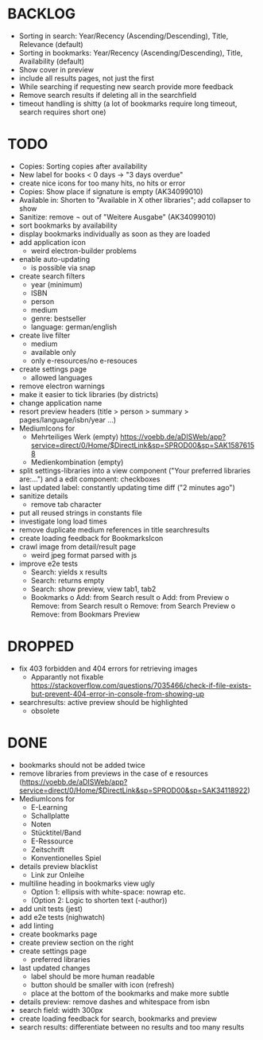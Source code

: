 # BACKLOG
* Sorting in search: Year/Recency (Ascending/Descending), Title, Relevance (default)
* Sorting in bookmarks: Year/Recency (Ascending/Descending), Title, Availability (default)
* Show cover in preview
* include all results pages, not just the first
* While searching if requesting new search provide more feedback
* Remove search results if deleting all in the searchfield
* timeout handling is shitty (a lot of bookmarks require long timeout, search requires short one)

# TODO
* Copies: Sorting copies after availability
* New label for books < 0 days -> "3 days overdue"
* create nice icons for too many hits, no hits or error
* Copies: Show place if signature is empty (AK34099010)
* Available in: Shorten to "Available in X other libraries"; add collapser to show
* Sanitize: remove ¬ out of "Weitere Ausgabe" (AK34099010)
* sort bookmarks by availability
* display bookmarks individually as soon as they are loaded
* add application icon
  - weird electron-builder problems
* enable auto-updating
  - is possible via snap
* create search filters
  - year (minimum)
  - ISBN
  - person
  - medium
  - genre: bestseller
  - language: german/english
* create live filter
  - medium
  - available only
  - only e-resources/no e-resouces
* create settings page
  - allowed languages
* remove electron warnings
* make it easier to tick libraries (by districts)
* change application name
* resort preview headers (title > person > summary > pages/language/isbn/year ...)
* MediumIcons for
  - Mehrteiliges Werk (empty) https://voebb.de/aDISWeb/app?service=direct/0/Home/$DirectLink&sp=SPROD00&sp=SAK15876158
  - Medienkombination (empty)
* split settings-libraries into a view component ("Your preferred libraries are:...") and a edit component: checkboxes
* last updated label: constantly updating time diff ("2 minutes ago")
* sanitize details
  - remove tab character
* put all reused strings in constants file
* investigate long load times
* remove duplicate medium references in title searchresults
* create loading feedback for BookmarksIcon
* crawl image from detail/result page
  - weird jpeg format parsed with js
* improve e2e tests
  - Search: yields x results
  - Search: returns empty
  - Search: show preview, view tab1, tab2
  - Bookmarks
    o Add: from Search result
    o Add: from Preview
    o Remove: from Search result
    o Remove: from Search Preview
    o Remove: from Bookmars Preview

# DROPPED
* fix 403 forbidden and 404 errors for retrieving images
  - Apparantly not fixable https://stackoverflow.com/questions/7035466/check-if-file-exists-but-prevent-404-error-in-console-from-showing-up
* searchresults: active preview should be highlighted
  - obsolete

# DONE
* bookmarks should not be added twice
* remove libraries from previews in the case of e resources (https://voebb.de/aDISWeb/app?service=direct/0/Home/$DirectLink&sp=SPROD00&sp=SAK34118922)
* MediumIcons for
  - E-Learning
  - Schallplatte
  - Noten
  - Stücktitel/Band
  - E-Ressource
  - Zeitschrift
  - Konventionelles Spiel
* details preview blacklist
  - Link zur Onleihe
* multiline heading in bookmarks view ugly
  - Option 1: ellipsis with white-space: nowrap etc.
  - (Option 2: Logic to shorten text (-author))
* add unit tests (jest)
* add e2e tests (nighwatch)
* add linting
* create bookmarks page
* create preview section on the right
* create settings page
  - preferred libraries
* last updated changes
  - label should be more human readable
  - button should be smaller with icon (refresh)
  - place at the bottom of the bookmarks and make more subtle
* details preview: remove dashes and whitespace from isbn
* search field: width 300px
* create loading feedback for search, bookmarks and preview
* search results: differentiate between no results and too many results
